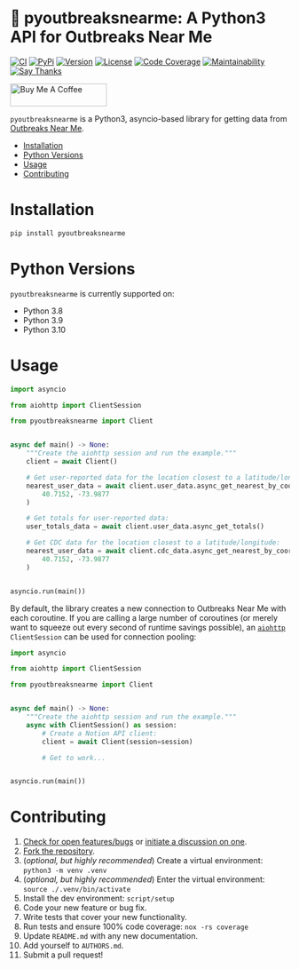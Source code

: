 # 🚰 pyoutbreaksnearme: A Python3 API for Outbreaks Near Me

[![CI](https://github.com/bachya/pyoutbreaksnearme/workflows/CI/badge.svg)](https://github.com/bachya/pyoutbreaksnearme/actions)
[![PyPi](https://img.shields.io/pypi/v/pyoutbreaksnearme.svg)](https://pypi.python.org/pypi/pyoutbreaksnearme)
[![Version](https://img.shields.io/pypi/pyversions/pyoutbreaksnearme.svg)](https://pypi.python.org/pypi/pyoutbreaksnearme)
[![License](https://img.shields.io/pypi/l/pyoutbreaksnearme.svg)](https://github.com/bachya/pyoutbreaksnearme/blob/master/LICENSE)
[![Code Coverage](https://codecov.io/gh/bachya/pyoutbreaksnearme/branch/master/graph/badge.svg)](https://codecov.io/gh/bachya/pyoutbreaksnearme)
[![Maintainability](https://api.codeclimate.com/v1/badges/4707fac476249d515511/maintainability)](https://codeclimate.com/github/bachya/pyoutbreaksnearme/maintainability)
[![Say Thanks](https://img.shields.io/badge/SayThanks-!-1EAEDB.svg)](https://saythanks.io/to/bachya)

<a href="https://www.buymeacoffee.com/bachya1208P" target="_blank"><img src="https://cdn.buymeacoffee.com/buttons/default-orange.png" alt="Buy Me A Coffee" height="41" width="174"></a>

`pyoutbreaksnearme` is a Python3, asyncio-based library for getting data from
[Outbreaks Near Me](https://outbreaksnearme.org).

- [Installation](#installation)
- [Python Versions](#python-versions)
- [Usage](#usage)
- [Contributing](#contributing)

# Installation

```python
pip install pyoutbreaksnearme
```

# Python Versions

`pyoutbreaksnearme` is currently supported on:

* Python 3.8
* Python 3.9
* Python 3.10

# Usage

```python
import asyncio

from aiohttp import ClientSession

from pyoutbreaksnearme import Client


async def main() -> None:
    """Create the aiohttp session and run the example."""
    client = await Client()

    # Get user-reported data for the location closest to a latitude/longitude:
    nearest_user_data = await client.user_data.async_get_nearest_by_coordinates(
        40.7152, -73.9877
    )

    # Get totals for user-reported data:
    user_totals_data = await client.user_data.async_get_totals()

    # Get CDC data for the location closest to a latitude/longitude:
    nearest_user_data = await client.cdc_data.async_get_nearest_by_coordinates(
        40.7152, -73.9877
    )


asyncio.run(main())
```

By default, the library creates a new connection to Outbreaks Near Me with each
coroutine. If you are calling a large number of coroutines (or merely want to squeeze
out every second of runtime savings possible), an
[`aiohttp`](https://github.com/aio-libs/aiohttp) `ClientSession` can be used for connection
pooling:

```python
import asyncio

from aiohttp import ClientSession

from pyoutbreaksnearme import Client


async def main() -> None:
    """Create the aiohttp session and run the example."""
    async with ClientSession() as session:
        # Create a Notion API client:
        client = await Client(session=session)

        # Get to work...


asyncio.run(main())
```

# Contributing

1. [Check for open features/bugs](https://github.com/bachya/pyoutbreaksnearme/issues)
  or [initiate a discussion on one](https://github.com/bachya/pyoutbreaksnearme/issues/new).
2. [Fork the repository](https://github.com/bachya/pyoutbreaksnearme/fork).
3. (_optional, but highly recommended_) Create a virtual environment: `python3 -m venv .venv`
4. (_optional, but highly recommended_) Enter the virtual environment: `source ./.venv/bin/activate`
5. Install the dev environment: `script/setup`
6. Code your new feature or bug fix.
7. Write tests that cover your new functionality.
8. Run tests and ensure 100% code coverage: `nox -rs coverage`
9. Update `README.md` with any new documentation.
10. Add yourself to `AUTHORS.md`.
11. Submit a pull request!
